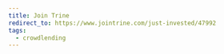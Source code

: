 ```yaml
---
title: Join Trine
redirect_to: https://www.jointrine.com/just-invested/47992
tags:
  - crowdlending
---
```

